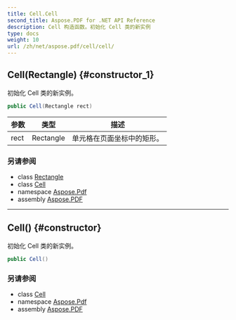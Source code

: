 ```yaml
---
title: Cell.Cell
second_title: Aspose.PDF for .NET API Reference
description: Cell 构造函数。初始化 Cell 类的新实例
type: docs
weight: 10
url: /zh/net/aspose.pdf/cell/cell/
---
```

## Cell(Rectangle) {#constructor_1}

初始化 Cell 类的新实例。

```csharp
public Cell(Rectangle rect)
```

| 参数 | 类型 | 描述 |
| --- | --- | --- |
| rect | Rectangle | 单元格在页面坐标中的矩形。 |

### 另请参阅

* class [Rectangle](../../rectangle/)
* class [Cell](../)
* namespace [Aspose.Pdf](../../../aspose.pdf/)
* assembly [Aspose.PDF](../../../)

---

## Cell() {#constructor}

初始化 Cell 类的新实例。

```csharp
public Cell()
```

### 另请参阅

* class [Cell](../)
* namespace [Aspose.Pdf](../../../aspose.pdf/)
* assembly [Aspose.PDF](../../../)